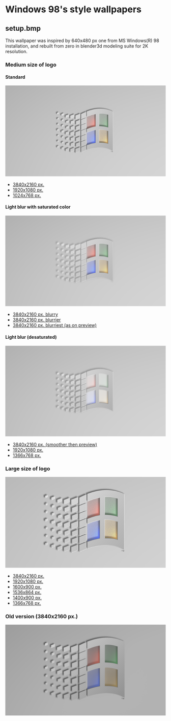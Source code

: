 # Windows 98's style wallpapers
## setup.bmp
This wallpaper was inspired by 640x480 px one from MS Windows(R) 98 installation, and rebuilt from zero in blender3d modeling suite for 2K resolution.
### Medium size of logo
#### Standard
![Standard](setup.bmp/medium/640x360_0.png)

* [3840x2160 px.](setup.bmp/medium/3840x2160_0.png "3840x2160")
* [1920x1080 px.](setup.bmp/medium/1920x1080_0.png "1920x1080")
* [1024x768 px.](setup.bmp/medium/1024x768_0.png "1024x768")

#### Light blur with saturated color

![Lite blur color](setup.bmp/medium/640x360_light_blur_color_3.png)

* [3840x2160 px. blurry](setup.bmp/medium/3840x2160_light_blur_color_1.png "blurry")
* [3840x2160 px. blurrier](setup.bmp/medium/3840x2160_light_blur_color_2.png "blurrier")
* [3840x2160 px. blurriest (as on preview)](setup.bmp/medium/3840x2160_light_blur_color_3.png "blurriest")

#### Light blur (desaturated)

![Lite blur](setup.bmp/medium/640x360_light_blur.png)

* [3840x2160 px. (smoother then preview)](setup.bmp/medium/3840x2160_light_blur_smooth.png "3840x2160 smooth contrast")
* [1920x1080 px.](setup.bmp/medium/1920x1080_light_blur.png "1920x1080")
* [1366x768 px.](setup.bmp/medium/1366x768_light_blur.png "1366x768")

### Large size of logo

![Large size of logo](setup.bmp/large/640x360.png)

* [3840x2160 px.](setup.bmp/medium/3840x2160.png "3840x2160")
* [1920x1080 px.](setup.bmp/medium/1920x1080.png "1920x1080")
* [1600x900 px.](setup.bmp/medium/1600x900.png "1600x900")
* [1536x864 px.](setup.bmp/medium/1536x864.png "1536x864")
* [1400x900 px.](setup.bmp/medium/1400x900.png "1400x900")
* [1366x768 px.](setup.bmp/medium/1366x768.png "1366x768")

### Old version (3840x2160 px.)

[![3840x2160](vinda_2K_thumb.png)](vinda_2K.png "3840x2160")
